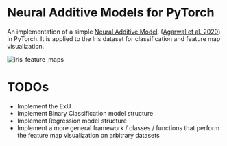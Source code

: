 # Neural Additive Models for PyTorch
An implementation of a simple [Neural Additive Model](https://neural-additive-models.github.io/). ([Agarwal et al. 2020](https://arxiv.org/abs/2004.13912)) in PyTorch. It is applied to the Iris dataset for classification and feature map visualization.

![iris_feature_maps](https://user-images.githubusercontent.com/29144639/193257422-80744e25-f5cb-4824-8e46-96a27a2f5a61.png)

# TODOs
* Implement the ExU
* Implement Binary Classification model structure
* Implement Regression model structure
* Implement a more general framework / classes / functions that perform the feature map visualization on arbitrary datasets

